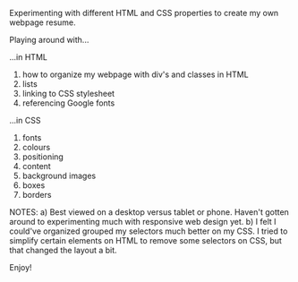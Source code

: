 Experimenting with different HTML and CSS properties to create my own webpage resume. 

Playing around with...

...in HTML
1) how to organize my webpage with  div's and classes in HTML
2) lists
3) linking to CSS stylesheet
4) referencing Google fonts

...in CSS
1) fonts
2) colours
3) positioning
4) content
5) background images
6) boxes
7) borders

NOTES:
a) Best viewed on a desktop versus tablet or phone. Haven't gotten around to experimenting much with responsive web design yet. 
b) I felt I could've organized grouped my selectors much better on my CSS. I tried to simplify certain elements on HTML to remove some selectors on CSS, but that changed the layout a bit. 

Enjoy!